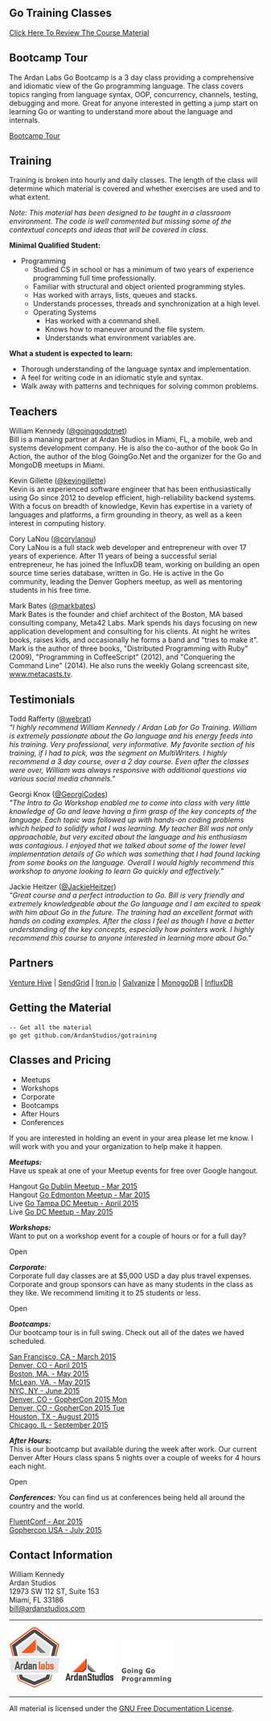 ## Go Training Classes
[Click Here To Review The Course Material](00-slides/readme.md)

## Bootcamp Tour

The Ardan Labs Go Bootcamp is a 3 day class providing a comprehensive and idiomatic view of the Go programming language. The class covers topics ranging from language syntax, OOP, concurrency, channels, testing, debugging and more. Great for anyone interested in getting a jump start on learning Go or wanting to understand more about the language and internals.

[Bootcamp Tour](http://www.ardanlabs.com/go-bootcamp-tour)

## Training

Training is broken into hourly and daily classes. The length of the class will determine which material is covered and whether exercises are used and to what extent.

_Note: This material has been designed to be taught in a classroom environment. The code is well commented but missing some of the contextual concepts and ideas that will be covered in class._

**Minimal Qualified Student:**

* Programming
	* Studied CS in school or has a minimum of two years of experience programming full time professionally.
	* Familiar with structural and object oriented programming styles.
	* Has worked with arrays, lists, queues and stacks.
	* Understands processes, threads and synchronization at a high level.
	* Operating Systems
    	* Has worked with a command shell.
    	* Knows how to maneuver around the file system.
    	* Understands what environment variables are.

**What a student is expected to learn:**

* Thorough understanding of the language syntax and implementation.
* A feel for writing code in an idiomatic style and syntax.
* Walk away with patterns and techniques for solving common problems. 

## Teachers

William Kennedy ([@goinggodotnet](https://twitter.com/goinggodotnet))  
Bill is a manaing partner at Ardan Studios in Miami, FL, a mobile, web and systems development company. He is also the co-author of the book Go In Action, the author of the blog GoingGo.Net and the organizer for the Go and MongoDB meetups in Miami.

Kevin Gillette ([@kevingillette](https://twitter.com/kevingillette))  
Kevin is an experienced software engineer that has been enthusiastically using Go since 2012 to develop efficient, high-reliability backend systems. With a focus on breadth of knowledge, Kevin has expertise in a variety of languages and platforms, a firm grounding in theory, as well as a keen interest in computing history.

Cory LaNou ([@corylanou](https://twitter.com/corylanou))  
Cory LaNou is a full stack web developer and entrepreneur with over 17 years of experience. After 11 years of being a successful serial entrepreneur, he has joined the InfluxDB team, working on building an open source time series database, written in Go. He is active in the Go community, leading the Denver Gophers meetup, as well as mentoring students in his free time.

Mark Bates ([@markbates](https://twitter.com/markbates))  
Mark Bates is the founder and chief architect of the Boston, MA based consulting company, Meta42 Labs. Mark spends his days focusing on new application development and consulting for his clients. At night he writes books, raises kids, and occasionally he forms a band and "tries to make it". Mark is the author of three books, "Distributed Programming with Ruby" (2009), "Programming in CoffeeScript" (2012), and "Conquering the Command Line" (2014). He also runs the weekly Golang screencast site, www.metacasts.tv.

## Testimonials

Todd Rafferty ([@webrat](https://twitter.com/webRat))  
_"I highly recommend William Kennedy / Ardan Lab for Go Training. William is extremely passionate about the Go language and his energy feeds into his training. Very professional, very informative. My favorite section of his training, if I had to pick, was the segment on MultiWriters. I highly recommend a 3 day course, over a 2 day course. Even after the classes were over, William was always responsive with additional questions via various social media channels."_

Georgi Knox ([@GeorgiCodes](https://twitter.com/GeorgiCodes))  
_"The Intro to Go Workshop enabled me to come into class with very little knowledge of Go and leave having a firm grasp of the key concepts of the language. Each topic was followed up with hands-on coding problems which helped to solidify what I was learning. My teacher Bill was not only approachable, but very excited about the language and his enthusiasm was contagious. I enjoyed that we talked about some of the lower level implementation details of Go which was something that I had found lacking from some books on the language. Overall I would highly recommend this workshop to anyone looking to learn Go quickly and effectively."_

Jackie Heitzer ([@JackieHeitzer](https://twitter.com/JackieHeitzer))  
_"Great course and a perfect introduction to Go.  Bill is very friendly and extremely knowledgeable about the Go language and I am excited to speak with him about Go in the future.  The training had an excellent format with hands on coding examples.  After the class I feel as though I have a better understanding of the key concepts, especially how pointers work.  I highly recommend this course to anyone interested in learning more about Go."_

## Partners

[Venture Hive](http://venturehive.com/) | [SendGrid](http://sendgrid.com) | [Iron.io](http://iron.io) | [Galvanize](http://galvanize.com) | [MonogoDB](http://monogdb.com) | [InfluxDB](http://influxdb.com/)


## Getting the Material

    -- Get all the material
    go get github.com/ArdanStudios/gotraining

## Classes and Pricing

* Meetups  
* Workshops  
* Corporate  
* Bootcamps  
* After Hours  
* Conferences

If you are interested in holding an event in your area please let me know. I will work with you and your organization to help make it happen.

**_Meetups:_**   
Have us speak at one of your Meetup events for free over Google hangout.

Hangout [Go Dublin Meetup - Mar 2015](http://www.meetup.com/Dublin-Go-Meetup/events/220046214/)  
Hangout [Go Edmonton Meetup - Mar 2015](https://edmontongo.org/)  
Live    [Go Tampa DC Meetup - April 2015](http://www.meetup.com/Go-Tampa/events/220777645/)  
Live    [Go DC Meetup - May 2015](http://www.meetup.com/Golang-DC/events/220450459/)

**_Workshops:_**   
Want to put on a workshop event for a couple of hours or for a full day?

Open

**_Corporate:_**  
Corporate full day classes are at $5,000 USD a day plus travel expenses. Corporate and group sponsors can have as many students in the class as they like. We recommend limiting it to 25 students or less.

Open

**_Bootcamps:_**  
Our bootcamp tour is in full swing. Check out all of the dates we haved scheduled.

[San Francisco, CA - March 2015](https://www.eventbrite.com/e/go-programming-bootcamp-tour-san-francisco-march-tickets-14944319863)  
[Denver, CO - April 2015](https://www.eventbrite.com/e/go-programming-bootcamp-tour-denver-april-tickets-14944810330)  
[Boston, MA. - May 2015](https://www.eventbrite.com/e/go-programming-bootcamp-tour-boston-may-tickets-15667846952)  
[McLean, VA. - May 2015](https://www.eventbrite.com/e/go-programming-bootcamp-tour-virginia-may-tickets-14946167389)  
[NYC, NY - June 2015](https://www.eventbrite.com/e/go-programming-bootcamp-tour-nyc-june-tickets-14946227569)  
[Denver, CO - GopherCon 2015 Mon](https://www.eventbrite.com/e/go-programming-bootcamp-tour-denver-during-gophercon-july-6th-tickets-15559629270)  
[Denver, CO - GopherCon 2015 Tue](https://www.eventbrite.com/e/go-programming-bootcamp-tour-denver-during-gophercon-july-7th-tickets-15569243025)  
[Houston, TX - August 2015](https://www.eventbrite.com/e/go-programming-bootcamp-tour-houston-august-exact-dates-tbd-tickets-15559615228)  
[Chicago, IL - September 2015](https://www.eventbrite.com/e/go-programming-bootcamp-tour-chicago-september-exact-dates-tbd-tickets-15559453745)

**_After Hours:_**  
This is our bootcamp but available during the week after work. Our current Denver After Hours class spans 5 nights over a couple of weeks for 4 hours each night.

Open

**_Conferences:_**
You can find us at conferences being held all around the country and the world.

[FluentConf - Apr 2015](http://fluentconf.com/javascript-html-2015/public/schedule/speaker/196872)  
[Gophercon USA - July 2015](http://gophercon.com/)  

## Contact Information

William Kennedy  
Ardan Studios  
12973 SW 112 ST, Suite 153  
Miami, FL 33186  
bill@ardanstudios.com

___
[![Ardan Labs](00-slides/images/ggt_logo.png)](http://www.ardanlabs.com)
[![Ardan Studios](00-slides/images/ardan_logo.png)](http://www.ardanstudios.com)
[![GoingGo Blog](00-slides/images/ggb_logo.png)](http://www.goinggo.net)
___
All material is licensed under the [GNU Free Documentation License](https://github.com/ArdanStudios/gotraining/blob/master/LICENSE).